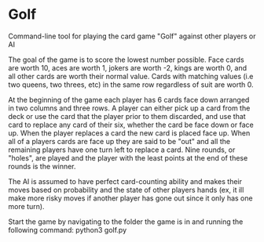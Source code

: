 # Golf
Command-line tool for playing the card game "Golf" against other players or AI

The goal of the game is to score the lowest number possible. Face cards are worth 10, aces are worth 1, jokers are worth -2, kings are worth 0, and all other cards are worth their normal value. Cards with matching values (i.e two queens, two threes, etc) in the same row regardless of suit are worth 0.

At the beginning of the game each player has 6 cards face down arranged in two columns and three rows. A player can either pick up a card from the deck or use the card that the player prior to them discarded, and use that card to replace any card of their six, whether the card be face down or face up. When the player replaces a card the new card is placed face up. When all of a players cards are face up they are said to be "out" and all the remaining players have one turn left to replace a card. Nine rounds, or "holes", are played and the player with the least points at the end of these rounds is the winner.

The AI is assumed to have perfect card-counting ability and makes their moves based on probability and the state of other players hands (ex, it ill make more risky moves if another player has gone out since it only has one more turn).

Start the game by navigating to the folder the game is in and running the following command: python3 golf.py
